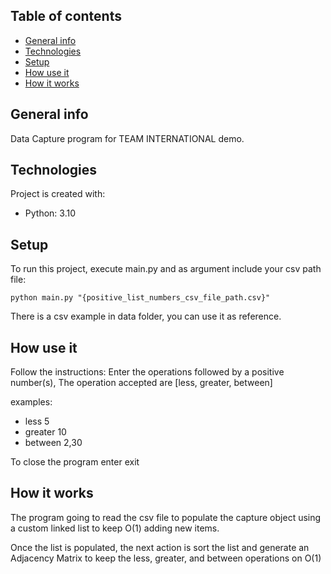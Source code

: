 ## Table of contents
* [General info](#general-info)
* [Technologies](#technologies)
* [Setup](#setup)
* [How use it](#how-use-it)
* [How it works](#how-it-works)

## General info
Data Capture program for TEAM INTERNATIONAL demo.
	
## Technologies
Project is created with:
* Python: 3.10
	
## Setup
To run this project, execute main.py and as argument include your csv path file:
```
python main.py "{positive_list_numbers_csv_file_path.csv}"
```
There is a csv example in data folder, you can use it as reference.

## How use it
Follow the instructions:
Enter the operations followed by a positive number(s), The operation accepted are [less, greater, between]

examples:
* less 5
* greater 10
* between 2,30

To close the program enter exit

## How it works
The program going to read the csv file to populate the capture object using a custom linked list
to keep O(1) adding new items.

Once the list is populated, the next action is sort the list and generate an Adjacency Matrix to keep the 
less, greater, and between operations on O(1)  


